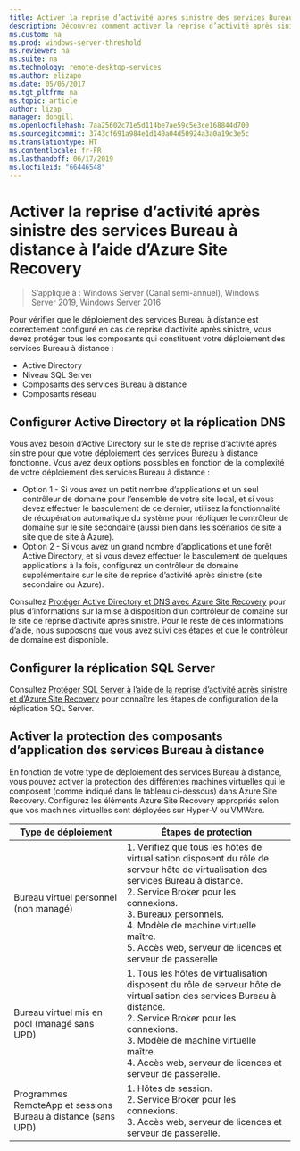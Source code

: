 ```yaml
---
title: Activer la reprise d’activité après sinistre des services Bureau à distance à l’aide d’Azure Site Recovery
description: Découvrez comment activer la reprise d’activité après sinistre des services Bureau à distance à l’aide d’Azure Site Recovery.
ms.custom: na
ms.prod: windows-server-threshold
ms.reviewer: na
ms.suite: na
ms.technology: remote-desktop-services
ms.author: elizapo
ms.date: 05/05/2017
ms.tgt_pltfrm: na
ms.topic: article
author: lizap
manager: dongill
ms.openlocfilehash: 7aa25602c71e5d114be7ae59c5e3ce168844d700
ms.sourcegitcommit: 3743cf691a984e1d140a04d50924a3a0a19c3e5c
ms.translationtype: HT
ms.contentlocale: fr-FR
ms.lasthandoff: 06/17/2019
ms.locfileid: "66446548"
---
```

# <a name="enable-disaster-recovery-of-rds-using-azure-site-recovery"></a>Activer la reprise d’activité après sinistre des services Bureau à distance à l’aide d’Azure Site Recovery

>S’applique à : Windows Server (Canal semi-annuel), Windows Server 2019, Windows Server 2016

Pour vérifier que le déploiement des services Bureau à distance est correctement configuré en cas de reprise d’activité après sinistre, vous devez protéger tous les composants qui constituent votre déploiement des services Bureau à distance :

- Active Directory
- Niveau SQL Server
- Composants des services Bureau à distance
- Composants réseau

## <a name="configure-active-directory-and-dns-replication"></a>Configurer Active Directory et la réplication DNS

Vous avez besoin d’Active Directory sur le site de reprise d’activité après sinistre pour que votre déploiement des services Bureau à distance fonctionne. Vous avez deux options possibles en fonction de la complexité de votre déploiement des services Bureau à distance :

- Option 1 - Si vous avez un petit nombre d’applications et un seul contrôleur de domaine pour l’ensemble de votre site local, et si vous devez effectuer le basculement de ce dernier, utilisez la fonctionnalité de récupération automatique du système pour répliquer le contrôleur de domaine sur le site secondaire (aussi bien dans les scénarios de site à site que de site à Azure).
- Option 2 - Si vous avez un grand nombre d’applications et une forêt Active Directory, et si vous devez effectuer le basculement de quelques applications à la fois, configurez un contrôleur de domaine supplémentaire sur le site de reprise d’activité après sinistre (site secondaire ou Azure).

Consultez [Protéger Active Directory et DNS avec Azure Site Recovery](/azure/site-recovery/site-recovery-active-directory) pour plus d’informations sur la mise à disposition d’un contrôleur de domaine sur le site de reprise d’activité après sinistre. Pour le reste de ces informations d’aide, nous supposons que vous avez suivi ces étapes et que le contrôleur de domaine est disponible.

## <a name="set-up-sql-server-replication"></a>Configurer la réplication SQL Server

Consultez [Protéger SQL Server à l’aide de la reprise d’activité après sinistre et d’Azure Site Recovery](/azure/site-recovery/site-recovery-sql) pour connaître les étapes de configuration de la réplication SQL Server.

## <a name="enable-protection-for-the-rds-application-components"></a>Activer la protection des composants d’application des services Bureau à distance

En fonction de votre type de déploiement des services Bureau à distance, vous pouvez activer la protection des différentes machines virtuelles qui le composent (comme indiqué dans le tableau ci-dessous) dans Azure Site Recovery. Configurez les éléments Azure Site Recovery appropriés selon que vos machines virtuelles sont déployées sur Hyper-V ou VMWare.


|               Type de déploiement                |                                                                                                     Étapes de protection                                                                                                     |
|----------------------------------------------|--------------------------------------------------------------------------------------------------------------------------------------------------------------------------------------------------------------------------|
|     Bureau virtuel personnel (non managé)     | 1. Vérifiez que tous les hôtes de virtualisation disposent du rôle de serveur hôte de virtualisation des services Bureau à distance.    </br>2. Service Broker pour les connexions.  </br>3. Bureaux personnels. </br>4. Modèle de machine virtuelle maître. </br>5. Accès web, serveur de licences et serveur de passerelle |
| Bureau virtuel mis en pool (managé sans UPD) |                    1. Tous les hôtes de virtualisation disposent du rôle de serveur hôte de virtualisation des services Bureau à distance.  </br>2. Service Broker pour les connexions.  </br>3. Modèle de machine virtuelle maître. </br>4. Accès web, serveur de licences et serveur de passerelle.                    |
|   Programmes RemoteApp et sessions Bureau à distance (sans UPD)   |                                                          1. Hôtes de session.  </br>2. Service Broker pour les connexions. </br>3. Accès web, serveur de licences et serveur de passerelle.                                                           |


